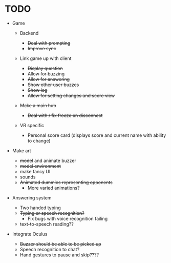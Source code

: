 # TODO

  - Game
    - Backend
	  - ~~Deal with prompting~~
	  - ~~Improve sync~~
	  
    - Link game up with client
	  - ~~Display question~~
	  - ~~Allow for buzzing~~
	  - ~~Allow for answering~~
	  - ~~Show other user buzzes~~
	  - ~~Show log~~
	  - ~~Allow for setting changes and score view~~
	
	- ~~Make a main hub~~
	  - ~~Deal with / fix freeze on disconnect~~
	
	- VR specific
	  - Personal score card (displays score and current name with ability to change)

  - Make art
    - ~~model~~ and animate buzzer
    - ~~model environment~~
	- make fancy UI
	- sounds
	- ~~Animated dummies representing opponents~~
	  - More varied animations?
	
  - Answering system
    - Two handed typing
    - ~~Typing or speech recognition?~~
	  - Fix bugs with voice recognition failing
	- text-to-speech reading??
  
  - Integrate Oculus
    - ~~Buzzer should be able to be picked up~~
	- Speech recognition to chat?
	- Hand gestures to pause and skip????